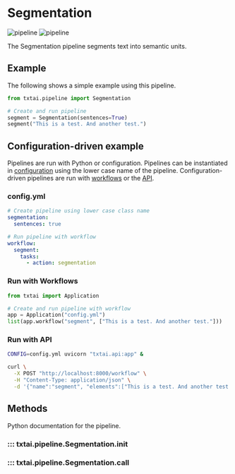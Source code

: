 # Segmentation

![pipeline](../../images/pipeline.png#only-light)
![pipeline](../../images/pipeline-dark.png#only-dark)

The Segmentation pipeline segments text into semantic units.

## Example

The following shows a simple example using this pipeline.

```python
from txtai.pipeline import Segmentation

# Create and run pipeline
segment = Segmentation(sentences=True)
segment("This is a test. And another test.")
```

## Configuration-driven example

Pipelines are run with Python or configuration. Pipelines can be instantiated in [configuration](../../../api/configuration/#pipeline) using the lower case name of the pipeline. Configuration-driven pipelines are run with [workflows](../../../workflow/#configuration-driven-example) or the [API](../../../api#local-instance).

### config.yml
```yaml
# Create pipeline using lower case class name
segmentation:
  sentences: true

# Run pipeline with workflow
workflow:
  segment:
    tasks:
      - action: segmentation
```

### Run with Workflows

```python
from txtai import Application

# Create and run pipeline with workflow
app = Application("config.yml")
list(app.workflow("segment", ["This is a test. And another test."]))
```

### Run with API

```bash
CONFIG=config.yml uvicorn "txtai.api:app" &

curl \
  -X POST "http://localhost:8000/workflow" \
  -H "Content-Type: application/json" \
  -d '{"name":"segment", "elements":["This is a test. And another test."]}'
```

## Methods

Python documentation for the pipeline.

### ::: txtai.pipeline.Segmentation.__init__
### ::: txtai.pipeline.Segmentation.__call__
